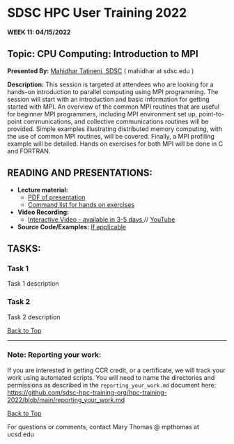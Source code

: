 # SDSC HPC User Training 2022

**WEEK 11: 04/15/2022**

## Topic: CPU Computing: Introduction to MPI<a name="top"> 
**Presented By:** [Mahidhar Tatineni, SDSC]((bio)) ( mahidhar at sdsc.edu )

**Description:** This session is targeted at attendees who are looking for a hands-on introduction to parallel computing using MPI programming. The session will start with an introduction and basic information for getting started with MPI. An overview of the common MPI routines that are useful for beginner MPI programmers, including MPI environment set up, point-to-point communications, and collective communications routines will be provided. Simple examples illustrating distributed memory computing, with the use of common MPI routines, will be covered. Finally, a MPI profiling example will be detailed. Hands on exercises for both MPI will be done in C and FORTRAN. 
  
## READING AND PRESENTATIONS:
* **Lecture material:** 
   * [PDF of presentation](HPCTraining_MPI_2022.pdf)
   * [Command list for hands on exercises](run_commands.txt)
* **Video Recording:** 
   * [Interactive Video  - available in 3-5 days ]() // [YouTube](https://youtu.be/SI3_tTCJIf8)
* **Source Code/Examples:** [If applicable]()

## TASKS:

### Task 1
Task 1 description 


### Task 2
Task 2 description 

  
[Back to Top](#top)

__________________

### Note: Reporting your work:
If you are interested in getting CCR credit, or a certificate, we will track your work using automated scripts.
You will need to name the directories and permissions as described in the ``reporting_your_work.md`` document here:
https://github.com/sdsc-hpc-training-org/hpc-training-2022/blob/main/reporting_your_work.md

[Back to Top](#top)


For questions or comments, contact Mary Thomas @ mpthomas  at  ucsd.edu
